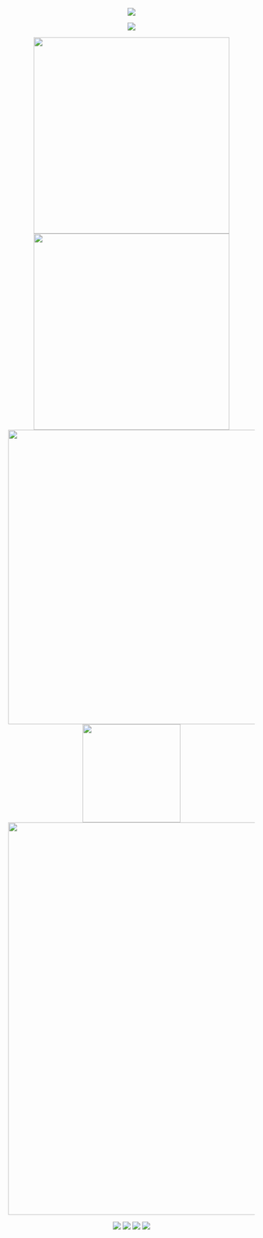 <!-- https://github.com/kyechan99/capsule-render -->
<p align="center">
<img src="https://capsule-render.vercel.app/api?type=waving&height=300&color=gradient&text=Hi!%20Everyone&desc=I`m%20Young&descAlignY=57&fontAlign=50&fontAlignY=33">
</p>
 
<!-- https://github.com/DenverCoder1/readme-typing-svg -->
<p align="center">
<img src="https://readme-typing-svg.demolab.com?font=Fira+Code&pause=1000&width=435&lines=Welcome+to+my+Github+profile+page+!" />
</p>
 
<p align="center">
<!-- https://github.com/anuraghazra/github-readme-stats -->
<img align="center" width="400" src="https://github-readme-stats.vercel.app/api?username=promonkeyli&theme=transparent&include_all_commits=true&show_icons=true&hide_border=true" />
<!-- https://github.com/DenverCoder1/github-readme-streak-stats -->
<img align="center" width="400" src="https://streak-stats.demolab.com?user=promonkeyli&theme=dark" />
<br/>
 
<!-- https://github.com/Ashutosh00710/github-readme-activity-graph -->
<img align="center" width="600" src="https://github-readme-activity-graph.vercel.app/graph?username=promonkeyli&theme=github-compact&hide_border=true&area=true">
<!-- https://github.com/anuraghazra/github-readme-stats -->
<img align="center" width="200" src="https://github-readme-stats.vercel.app/api/top-langs/?username=promonkeyli&theme=transparent&hide_border=true&layout=donut-vertical&langs_count=6" />
<br/>
<!-- https://github.com/tandpfun/skill-icons -->
<img width="800" align="center" src="https://skillicons.dev/icons?i=angular,css,docker,go,js,mysql,nextjs,nginx,nodejs,reactivex,react,tailwind,ts,vite,vue&theme=light" />
</p>
 
<!-- https://github.com/badges/shields -->
<p align="center">
<a href="https://github.com/promonkeyli"><img src="https://img.shields.io/badge/GitHub-promonkeyli-blue?logo=github" /></a>
<a href="https://space.bilibili.com/125441145"><img src="https://img.shields.io/badge/哔哩哔哩-Young-pink?logo=bilibili" /></a>
<img src="https://img.shields.io/badge/QQ-1334761537-green?logo=tencentqq" />
<!-- https://github.com/antonkomarev/github-profile-views-counter -->
<img src="https://komarev.com/ghpvc/?username=promonkeyli&abbreviated=true&color=yellow" />
</p>
